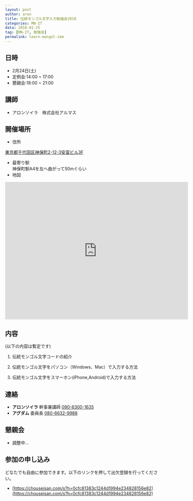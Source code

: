 ```yaml
---
layout: post
author: aron
title: 伝統モンゴル文字入力勉強会2018
categories: MN-IT
data: 2018-01-25
tag: [MN-IT, 勉強会]
permalink: learn-mongol-ime
---
```


<!-- # MN-IT 2017年第三回定例会 -->

## 日時

- 2月24日(土)
- 定例会:14:00 ~ 17:00
- 懇親会:18:00 ~ 21:00

## 講師

- アロンソイラ　株式会社アルマス

## 開催場所  
- 住所  

[東京都千代田区神保町2-12-3安富ビル3F](https://www.google.co.jp/maps?q=%E6%9D%B1%E4%BA%AC%E9%83%BD%E5%8D%83%E4%BB%A3%E7%94%B0%E5%8C%BA%E7%A5%9E%E4%BF%9D%E7%94%BA2-12-3%E5%AE%89%E5%AF%8C%E3%83%93%E3%83%AB3F&um=1&ie=UTF-8&sa=X&ved=0.1ahUKEwjNyLX85u7VAhXKrlQKHWsrAqYQ_AUICigB)
- 最寄り駅  
神保町駅A4を左へ曲がって50mぐらい
- 地図  
<iframe src="https://www.google.com/maps/embed?pb=!1m18!1m12!1m3!1d3240.204631462509!2d139.75470076525923!3d35.69658168019067!2m3!1f0!2f0!3f0!3m2!1i1024!2i768!4f13.1!3m3!1m2!1s0x60188c140ff3e479%3A0x6f4cc4a317675c33!2z44CSMTAxLTAwNTEg5p2x5Lqs6YO95Y2D5Luj55Sw5Yy656We55Sw56We5L-d55S677yS5LiB55uuIOWuieWvjOODk-ODqw!5e0!3m2!1sja!2sjp!4v1516865428788" width="600" height="450" frameborder="0" style="border:0" allowfullscreen></iframe>



## 内容

(以下の内容は暫定です)

1. 伝統モンゴル文字コードの紹介

1. 伝統モンゴル文字をパソコン（Windows、Mac）で入力する方法

1. 伝統モンゴル文字をスマーホン(iPhone,Android)で入力する方法


## 連絡
 - **アロンソイラ**  幹事兼講師 <a href="tel:09063001635">090-6300-1635 </a>
 - **アグダム** 委員長 <a href="tel:08066329988‬">080-6632-9988‬</a>


## 懇親会


- 調整中...

## 参加の申し込み

どなたでも自由に参加できます。以下のリンクを押して出欠登録を行ってください。

- [https://chouseisan.com/s?h=0cfc81383c1244d1994e234828156e82](https://chouseisan.com/s?h=0cfc81383c1244d1994e234828156e82)
